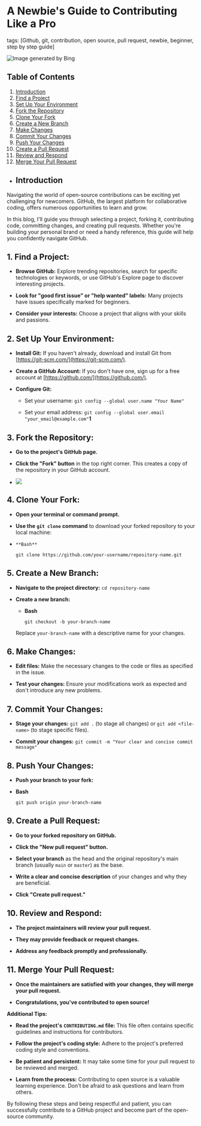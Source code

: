 # A Newbie's Guide to Contributing Like a Pro

tags: [Github, git, contribution, open source, pull request, newbie, beginner, step by step guide]

![](https://i.postimg.cc/gjLyxSVr/team33.jpg "Image generated by Bing") 

## Table of Contents
1. [Introduction](#introduction)
2. [Find a Project](#1-find-a-project)
3. [Set Up Your Environment](#2-set-up-your-environment)
4. [Fork the Repository](#3-fork-the-repository)
5. [Clone Your Fork](#4-clone-your-fork)
6. [Create a New Branch](#5-create-a-new-branch)
7. [Make Changes](#6-make-changes)
8. [Commit Your Changes](#7-commit-your-changes)
9. [Push Your Changes](#8-push-your-changes)
10. [Create a Pull Request](#9-create-a-pull-request)
11. [Review and Respond](#10-review-and-respond)
12. [Merge Your Pull Request](#11-merge-your-pull-request)

*   ## **Introduction**

Navigating the world of open-source contributions can be exciting yet challenging for newcomers. GitHub, the largest platform for collaborative coding, offers numerous opportunities to learn and grow.

In this blog, I'll guide you through selecting a project, forking it, contributing code, committing changes, and creating pull requests. Whether you're building your personal brand or need a handy reference, this guide will help you confidently navigate GitHub.

  

## **1\. Find a Project:**

*   ****Browse GitHub:**** Explore trending repositories, search for specific technologies or keywords, or use GitHub's Explore page to discover interesting projects.
    
*   ****Look for "good first issue" or "help wanted" labels:**** Many projects have issues specifically marked for beginners.
    
*   ****Consider your interests:**** Choose a project that aligns with your skills and passions.
    

##   
  

## **2\. Set Up Your Environment:**

*   ****Install Git:**** If you haven't already, download and install Git from [https://git-scm.com/](https://git-scm.com/).
    
*   ****Create a GitHub Account:**** If you don't have one, sign up for a free account at [https://github.com/](https://github.com/).
    
*   ****Configure Git:****
    
    *   Set your username: `git config --global user.name "Your Name"`
        
    *   Set your email address: `git config --global user.email "your_email@example.com"`**1**
        

##   
  

## **3\. Fork the Repository:**

*   ****Go to the project's GitHub page.****
    
*   ****Click the "Fork" button**** in the top right corner. This creates a copy of the repository in your GitHub account.
    
*   ![](https://i.postimg.cc/sxzTpJ1m/Contribute-Github-html-fork-8b5daaf4.png)  
    

  

## **4\. Clone Your Fork:**

*   ****Open your terminal or command prompt.****
    
*   ****Use the**** **`git clone`** ****command**** to download your forked repository to your local machine:
    

*   `**Bash**`
    
    `git clone https://github.com/your-username/repository-name.git`
    

  

  

  

  

  

## **5\. Create a New Branch:**

*   ****Navigate to the project directory:**** `cd repository-name`
    
*   ****Create a new branch:****
    
    *   **Bash**
        
        `git checkout -b your-branch-name`
        
    
    Replace `your-branch-name` with a descriptive name for your changes.
    

##   
  

## **6\. Make Changes:**

*   ****Edit files:**** Make the necessary changes to the code or files as specified in the issue.
    
*   ****Test your changes:**** Ensure your modifications work as expected and don't introduce any new problems.
    

##   
  

## **7\. Commit Your Changes:**

*   ****Stage your changes:**** `git add .` (to stage all changes) or `git add <file-name>` (to stage specific files).
    
*   ****Commit your changes:**** `git commit -m "Your clear and concise commit message"`
    

##   
  

## **8\. Push Your Changes:**

*   ****Push your branch to your fork:****
    

*   **Bash**
    
    `git push origin your-branch-name`
    

  

## **9\. Create a Pull Request:**

*   ****Go to your forked repository on GitHub.****
    
*   ****Click the "New pull request" button.****
    
*   ****Select your branch**** as the head and the original repository's main branch (usually `main` or `master`) as the base.
    
*   ****Write a clear and concise description**** of your changes and why they are beneficial.
    
*   ****Click "Create pull request."****
    

##   
  

## 10\. Review and Respond:

*   ****The project maintainers will review your pull request.****
    
*   ****They may provide feedback or request changes.****
    
*   ****Address any feedback promptly and professionally.****
    

##   
  

## 11\. Merge Your Pull Request:

*   ****Once the maintainers are satisfied with your changes, they will merge your pull request.****
    
*   ****Congratulations, you've contributed to open source!****
    

****Additional Tips:****

*   ****Read the project's**** **`CONTRIBUTING.md`** ****file:**** This file often contains specific guidelines and instructions for contributors.
    
*   ****Follow the project's coding style:**** Adhere to the project's preferred coding style and conventions.
    
*   ****Be patient and persistent:**** It may take some time for your pull request to be reviewed and merged.
    
*   ****Learn from the process:**** Contributing to open source is a valuable learning experience. Don't be afraid to ask questions and learn from others.
    

  
  

By following these steps and being respectful and patient, you can successfully contribute to a GitHub project and become part of the open-source community.

